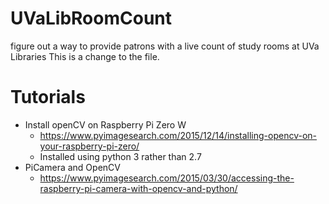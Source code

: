 # UVaLibRoomCount
figure out a way to provide patrons with a live count of study rooms at UVa Libraries
This is a change to the file.


# Tutorials

- Install openCV on Raspberry Pi Zero W
  - https://www.pyimagesearch.com/2015/12/14/installing-opencv-on-your-raspberry-pi-zero/
  - Installed using python 3 rather than 2.7
- PiCamera and OpenCV
  - https://www.pyimagesearch.com/2015/03/30/accessing-the-raspberry-pi-camera-with-opencv-and-python/
